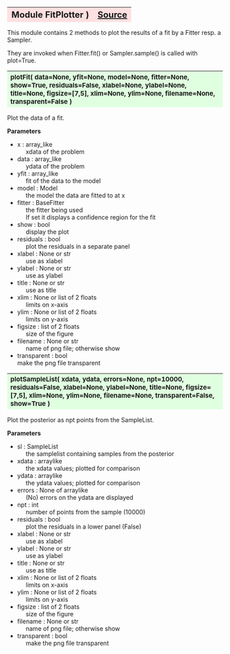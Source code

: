---
---
<br><br>

<a name="FitPlotter"></a>
<table><thead style="background-color:#FFE0E0; width:100%; font-size:20px"><tr><th style="text-align:left">
<strong>Module FitPlotter</strong>  )</th><th style="text-align:right"><a href=https://github.com/dokester/BayesicFitting/blob/master/BayesicFitting/source/Plotter.py target=_blank>Source</a></th></tr></thead></table>
<p>

This module contains 2 methods to plot the results of a fit by a Fitter resp. 
a Sampler.

They are invoked when Fitter.fit() or Sampler.sample() is called with plot=True.


<a name="plotFit"></a>
<table><thead style="background-color:#E0FFE0; width:100%; font-size:15px"><tr><th style="text-align:left">
<strong>plotFit(</strong> data=None, yfit=None, model=None, fitter=None, show=True,
 residuals=False, xlabel=None, ylabel=None, title=None, figsize=[7,5],
 xlim=None, ylim=None, filename=None, transparent=False ) 
</th></tr></thead></table>
<p>

Plot the data of a fit.

<b>Parameters</b>

* x  :  array_like<br>
&nbsp;&nbsp;&nbsp;&nbsp; xdata of the problem<br>
* data  :  array_like<br>
&nbsp;&nbsp;&nbsp;&nbsp; ydata of the problem<br>
* yfit  :  array_like<br>
&nbsp;&nbsp;&nbsp;&nbsp; fit of the data to the model<br>
* model  :  Model<br>
&nbsp;&nbsp;&nbsp;&nbsp; the model the data are fitted to at x<br>
* fitter  :  BaseFitter<br>
&nbsp;&nbsp;&nbsp;&nbsp; the fitter being used<br>
&nbsp;&nbsp;&nbsp;&nbsp; If set it displays a confidence region for the fit<br>
* show  :  bool<br>
&nbsp;&nbsp;&nbsp;&nbsp; display the plot<br>
* residuals  :  bool<br>
&nbsp;&nbsp;&nbsp;&nbsp; plot the residuals in a separate panel<br>
* xlabel  :  None or str<br>
&nbsp;&nbsp;&nbsp;&nbsp; use as xlabel<br>
* ylabel  :  None or str<br>
&nbsp;&nbsp;&nbsp;&nbsp; use as ylabel<br>
* title   :  None or str<br>
&nbsp;&nbsp;&nbsp;&nbsp; use as title<br>
* xlim  :  None or list of 2 floats<br>
&nbsp;&nbsp;&nbsp;&nbsp; limits on x-axis<br>
* ylim  :  None or list of 2 floats<br>
&nbsp;&nbsp;&nbsp;&nbsp; limits on y-axis<br>
* figsize  :  list of 2 floats<br>
&nbsp;&nbsp;&nbsp;&nbsp; size of the figure<br>
* filename   :  None or str<br>
&nbsp;&nbsp;&nbsp;&nbsp; name of png file; otherwise show<br>
* transparent  :  bool<br>
    make the png file transparent

<a name="plotSampleList"></a>
<table><thead style="background-color:#E0FFE0; width:100%; font-size:15px"><tr><th style="text-align:left">
<strong>plotSampleList(</strong> xdata, ydata, errors=None, npt=10000,
 residuals=False, xlabel=None, ylabel=None, title=None, figsize=[7,5],
 xlim=None, ylim=None, filename=None, transparent=False, show=True ) 
</th></tr></thead></table>
<p>

Plot the posterior as npt points from the SampleList.

<b>Parameters</b>

* sl  :  SampleList<br>
&nbsp;&nbsp;&nbsp;&nbsp; the samplelist containing samples from the posterior<br>
* xdata  :  arraylike<br>
&nbsp;&nbsp;&nbsp;&nbsp; the xdata values; plotted for comparison<br>
* ydata  :  arraylike<br>
&nbsp;&nbsp;&nbsp;&nbsp; the ydata values; plotted for comparison<br>
* errors  :  None of arraylike<br>
&nbsp;&nbsp;&nbsp;&nbsp; (No) errors on the ydata are displayed<br>
* npt  :  int<br>
&nbsp;&nbsp;&nbsp;&nbsp; number of points from the sample (10000)<br>
* residuals  :  bool<br>
&nbsp;&nbsp;&nbsp;&nbsp; plot the residuals in a lower panel (False)<br>
* xlabel  :  None or str<br>
&nbsp;&nbsp;&nbsp;&nbsp; use as xlabel<br>
* ylabel  :  None or str<br>
&nbsp;&nbsp;&nbsp;&nbsp; use as ylabel<br>
* title   :  None or str<br>
&nbsp;&nbsp;&nbsp;&nbsp; use as title<br>
* xlim  :  None or list of 2 floats<br>
&nbsp;&nbsp;&nbsp;&nbsp; limits on x-axis<br>
* ylim  :  None or list of 2 floats<br>
&nbsp;&nbsp;&nbsp;&nbsp; limits on y-axis<br>
* figsize  :  list of 2 floats<br>
&nbsp;&nbsp;&nbsp;&nbsp; size of the figure<br>
* filename   :  None or str<br>
&nbsp;&nbsp;&nbsp;&nbsp; name of png file; otherwise show<br>
* transparent  :  bool<br>
&nbsp;&nbsp;&nbsp;&nbsp; make the png file transparent<br>



